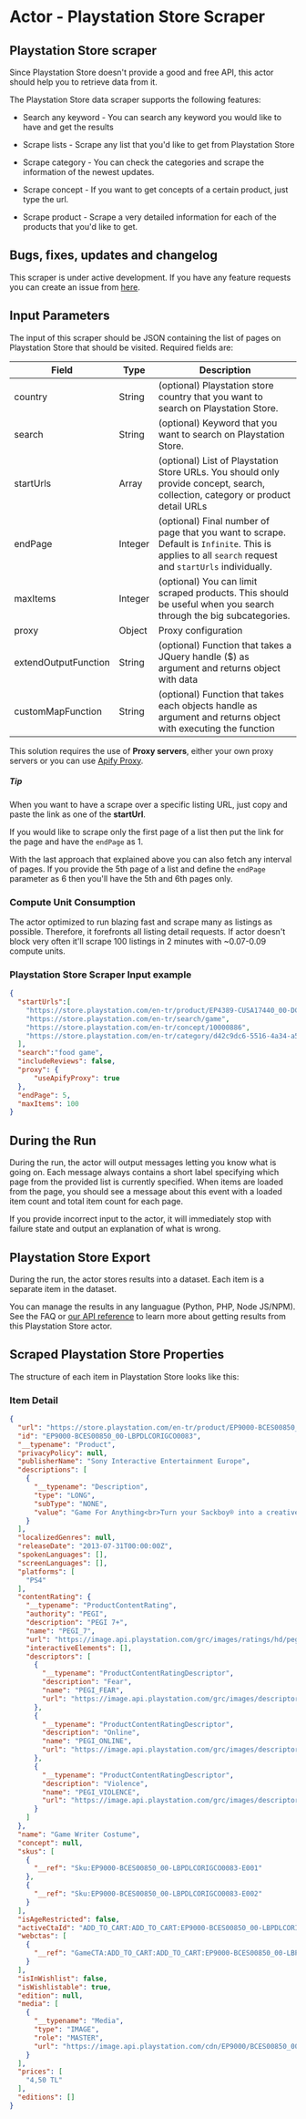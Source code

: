 # Actor - Playstation Store Scraper

## Playstation Store scraper

Since Playstation Store doesn't provide a good and free API, this actor should help you to retrieve data from it.

The Playstation Store data scraper supports the following features:

-   Search any keyword - You can search any keyword you would like to have and get the results

-   Scrape lists - Scrape any list that you'd like to get from Playstation Store

-   Scrape category - You can check the categories and scrape the information of the newest updates.

-   Scrape concept - If you want to get concepts of a certain product, just type the url.

-   Scrape product - Scrape a very detailed information for each of the products that you'd like to get.

## Bugs, fixes, updates and changelog

This scraper is under active development. If you have any feature requests you can create an issue from [here](https://github.com/tugkan/playstation-store-scraper/issues).

## Input Parameters

The input of this scraper should be JSON containing the list of pages on Playstation Store that should be visited. Required fields are:

| Field                | Type    | Description                                                                                                                                                                                                    |
| -------------------- | ------- | -------------------------------------------------------------------------------------------------------------------------------------------------------------------------------------------------------------- |
| country               | String  | (optional) Playstation store country that you want to search on Playstation Store.                                                                                                                                                       |
| search               | String  | (optional) Keyword that you want to search on Playstation Store.                                                                                                                                                       |
| startUrls            | Array   | (optional) List of Playstation Store URLs. You should only provide concept, search, collection, category or product detail URLs                                                                                                                 |
| endPage              | Integer | (optional) Final number of page that you want to scrape. Default is `Infinite`. This is applies to all `search` request and `startUrls` individually.                                                          |
| maxItems             | Integer | (optional) You can limit scraped products. This should be useful when you search through the big subcategories.                                                                                                |
| proxy                | Object  | Proxy configuration                                                                                                                                                                                            |
| extendOutputFunction | String  | (optional) Function that takes a JQuery handle ($) as argument and returns object with data                                                                                                                    |
| customMapFunction | String  | (optional) Function that takes each objects handle as argument and returns object with executing the function                                                                                                                     |

This solution requires the use of **Proxy servers**, either your own proxy servers or you can use [Apify Proxy](https://www.apify.com/docs/proxy).

##### Tip

When you want to have a scrape over a specific listing URL, just copy and paste the link as one of the **startUrl**.

If you would like to scrape only the first page of a list then put the link for the page and have the `endPage` as 1.

With the last approach that explained above you can also fetch any interval of pages. If you provide the 5th page of a list and define the `endPage` parameter as 6 then you'll have the 5th and 6th pages only.

### Compute Unit Consumption

The actor optimized to run blazing fast and scrape many as listings as possible. Therefore, it forefronts all listing detail requests. If actor doesn't block very often it'll scrape 100 listings in 2 minutes with ~0.07-0.09 compute units.

### Playstation Store Scraper Input example

```json
{
  "startUrls":[
    "https://store.playstation.com/en-tr/product/EP4389-CUSA17440_00-DCLGAMEEU0000000",
    "https://store.playstation.com/en-tr/search/game",
    "https://store.playstation.com/en-tr/concept/10000886",
    "https://store.playstation.com/en-tr/category/d42c9dc6-5516-4a34-a511-c09894266d98/1"
  ],
  "search":"food game",
  "includeReviews": false,
  "proxy": {
      "useApifyProxy": true
  },
  "endPage": 5,
  "maxItems": 100
}

```

## During the Run

During the run, the actor will output messages letting you know what is going on. Each message always contains a short label specifying which page from the provided list is currently specified.
When items are loaded from the page, you should see a message about this event with a loaded item count and total item count for each page.

If you provide incorrect input to the actor, it will immediately stop with failure state and output an explanation of what is wrong.

## Playstation Store Export

During the run, the actor stores results into a dataset. Each item is a separate item in the dataset.

You can manage the results in any languague (Python, PHP, Node JS/NPM). See the FAQ or <a href="https://www.apify.com/docs/api" target="blank">our API reference</a> to learn more about getting results from this Playstation Store actor.

## Scraped Playstation Store Properties

The structure of each item in Playstation Store looks like this:

### Item Detail

```json
{
  "url": "https://store.playstation.com/en-tr/product/EP9000-BCES00850_00-LBPDLCORIGCO0083",
  "id": "EP9000-BCES00850_00-LBPDLCORIGCO0083",
  "__typename": "Product",
  "privacyPolicy": null,
  "publisherName": "Sony Interactive Entertainment Europe",
  "descriptions": [
    {
      "__typename": "Description",
      "type": "LONG",
      "subType": "NONE",
      "value": "Game For Anything<br>Turn your Sackboy® into a creative genius with this Game Writer costume, complete with a fashion-statement moustache and ironic T-shirt.<br><br>Sackboy® Says:<br>• This costume is also available to download from PlayStation®Store in the Sackboy's Casual Friday Costume Pack.<br><br>This add-on is for LittleBigPlanet™ 2.<br><br>Buy this add-on for LBP™ 2 and get the LittleBigPlanet™ Karting, LittleBigPlanet™ PlayStation®Vita and LittleBigPlanet™ 3 (PS4™ and PS3™) versions at NO EXTRA COST.<br><br>After purchase, open the PlayStation®Store “Download List” to find this add-on ready to be downloaded.<br><br>1-4 Players, 1300MB minimum space required, HDTV screen resolution: 720p, Network Features, Network Players 2-4, PlayStation®Move Optional<br><br>Download of this product is subject to the Sony Entertainment Network Terms of Service/User Agreement and any specific additional conditions applying to this product. If you do not wish to accept these terms, do not download this product. See Terms of Service for more important information.<br> PS4: One-time licence fee to download to multiple PS4 systems. Sign in to PSN is not required to use this on your primary PS4, but is required for use on other PS4 systems.<br>PS3: One-time fee for use of downloads on up to 2 activated PS3 systems.<br>PS Vita: One-time fee for use of downloads on up to 3 activated compatible Portable Console systems.<br>See Health Warnings for important health information before using this product.<br>Library programs ©Sony Computer Entertainment Inc. exclusively licensed to Sony Computer Entertainment Europe. Software Usage Terms apply, See eu.playstation.com/legal for full usage rights.<br><br>LittleBigPlanet™ 2 ©2010 Sony Computer Entertainment Europe. Published by Sony Computer Entertainment Europe. Developed by Media Molecule. “LittleBigPlanet”, “LittleBigPlanet logo”, “Sackboy” and “Sackgirl” are trademarks or registered trademarks of Sony Computer Entertainment Europe. All rights reserved."
    }
  ],
  "localizedGenres": null,
  "releaseDate": "2013-07-31T00:00:00Z",
  "spokenLanguages": [],
  "screenLanguages": [],
  "platforms": [
    "PS4"
  ],
  "contentRating": {
    "__typename": "ProductContentRating",
    "authority": "PEGI",
    "description": "PEGI 7+",
    "name": "PEGI_7",
    "url": "https://image.api.playstation.com/grc/images/ratings/hd/pegi/7.png",
    "interactiveElements": [],
    "descriptors": [
      {
        "__typename": "ProductContentRatingDescriptor",
        "description": "Fear",
        "name": "PEGI_FEAR",
        "url": "https://image.api.playstation.com/grc/images/descriptors/hd/pegi/fear.png"
      },
      {
        "__typename": "ProductContentRatingDescriptor",
        "description": "Online",
        "name": "PEGI_ONLINE",
        "url": "https://image.api.playstation.com/grc/images/descriptors/hd/pegi/online.png"
      },
      {
        "__typename": "ProductContentRatingDescriptor",
        "description": "Violence",
        "name": "PEGI_VIOLENCE",
        "url": "https://image.api.playstation.com/grc/images/descriptors/hd/pegi/violence.png"
      }
    ]
  },
  "name": "Game Writer Costume",
  "concept": null,
  "skus": [
    {
      "__ref": "Sku:EP9000-BCES00850_00-LBPDLCORIGCO0083-E001"
    },
    {
      "__ref": "Sku:EP9000-BCES00850_00-LBPDLCORIGCO0083-E002"
    }
  ],
  "isAgeRestricted": false,
  "activeCtaId": "ADD_TO_CART:ADD_TO_CART:EP9000-BCES00850_00-LBPDLCORIGCO0083-E001:OUTRIGHT",
  "webctas": [
    {
      "__ref": "GameCTA:ADD_TO_CART:ADD_TO_CART:EP9000-BCES00850_00-LBPDLCORIGCO0083-E001:OUTRIGHT"
    }
  ],
  "isInWishlist": false,
  "isWishlistable": true,
  "edition": null,
  "media": [
    {
      "__typename": "Media",
      "type": "IMAGE",
      "role": "MASTER",
      "url": "https://image.api.playstation.com/cdn/EP9000/BCES00850_00/cbixxOGGNeGKWQpapaWWQ2HKRaSQP3NA.png"
    }
  ],
  "prices": [
    "4,50 TL"
  ],
  "editions": []
}
```
